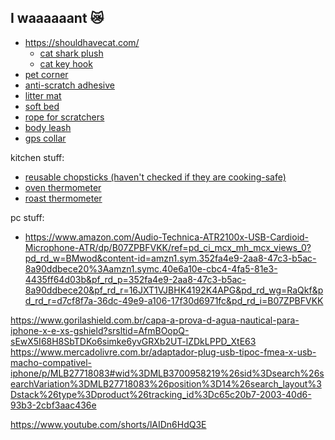 ## I waaaaaant 😿
- https://shouldhavecat.com/
	- [cat shark plush](https://shouldhavecat.com/products/shark-cat-plush)
	- [cat key hook](https://shouldhavecat.com/products/cat-key-hook-cute-cat-hook-for-key-umbrella-towel-cap-coat-rack-adhesive-wall-hook-decor-dormitory-bedroom-door-hangers-hooks)
 - [pet corner](https://www.wish.com/pt/~/acess%C3%B3rios-pet/acess%C3%B3rios-para-gatos/cat-accessories/product/63d76c86edd73330f2038c2d)
 - [anti-scratch adhesive](https://www.wish.com/pt/~/acess%C3%B3rios-pet/acess%C3%B3rios-para-gatos/cat-accessories/product/632c066202fa22ea4a716905)
 - [litter mat](https://www.wish.com/pt/~/acess%C3%B3rios-pet/acess%C3%B3rios-para-gatos/cat-accessories/product/649666d7143ce662f856c794)
 - [soft bed](https://www.wish.com/pt/~/acess%C3%B3rios-pet/acess%C3%B3rios-para-gatos/cat-accessories/product/5fd1964a40938071b60a55cd)
 - [rope for scratchers](https://www.wish.com/pt/~/acess%C3%B3rios-pet/acess%C3%B3rios-para-gatos/cat-accessories/product/62a1ce8a550c202202645ee5)
 - [body leash](https://www.wish.com/pt/~/acess%C3%B3rios-pet/acess%C3%B3rios-para-gatos/cat-accessories/product/623973a72036cf1ae1daf507)
 - [gps collar](https://www.wish.com/pt/~/acess%C3%B3rios-pet/acess%C3%B3rios-para-gatos/cat-accessories/product/62cfcc93a7f449cba57a1de7)

kitchen stuff:
- [reusable chopsticks (haven't checked if they are cooking-safe)](https://www.mercadolivre.com.br/hashi-5-pares-resistente-melamina-reutilizavel-hauskraft/p/MLB26325839?pdp_filters=category:MLB271791#searchVariation=MLB26325839&position=6&search_layout=grid&type=product&tracking_id=1e45fef8-906c-438d-95a9-a86d17ebc088)
- [oven thermometer](https://produto.mercadolivre.com.br/MLB-2802095039-termmetro-analogico-forno-400-alta-qualidade-inox-com-base-_JM#position=35&search_layout=grid&type=item&tracking_id=323b7c66-de91-4613-b5d0-ef8d3a059b6d)
- [roast thermometer](https://www.mercadolivre.com.br/termmetro-culinario-tipo-espeto-em-aco-inox-cozinha-forno/p/MLB24403839#reco_item_pos=0&reco_backend=recomm-platform_v2p_univb&reco_backend_type=low_level&reco_client=vip-v2p&reco_id=76f7824d-6f52-421c-8ee3-5931c9266db3)


pc stuff:
- https://www.amazon.com/Audio-Technica-ATR2100x-USB-Cardioid-Microphone-ATR/dp/B07ZPBFVKK/ref=pd_ci_mcx_mh_mcx_views_0?pd_rd_w=BMwod&content-id=amzn1.sym.352fa4e9-2aa8-47c3-b5ac-8a90ddbece20%3Aamzn1.symc.40e6a10e-cbc4-4fa5-81e3-4435ff64d03b&pf_rd_p=352fa4e9-2aa8-47c3-b5ac-8a90ddbece20&pf_rd_r=16JXT1VJBHK4192K4APG&pd_rd_wg=RaQkf&pd_rd_r=d7cf8f7a-36dc-49e9-a106-17f30d6971fc&pd_rd_i=B07ZPBFVKK

https://www.gorilashield.com.br/capa-a-prova-d-agua-nautical-para-iphone-x-e-xs-gshield?srsltid=AfmBOopQ-sEwX5I68H8SbTDKo6simke6yvGRXb2UT-lZDkLPPD_XtE63
https://www.mercadolivre.com.br/adaptador-plug-usb-tipoc-fmea-x-usb-macho-compativel-iphone/p/MLB27718083#wid%3DMLB3700958219%26sid%3Dsearch%26searchVariation%3DMLB27718083%26position%3D14%26search_layout%3Dstack%26type%3Dproduct%26tracking_id%3Dc65c20b7-2003-40d6-93b3-2cbf3aac436e


https://www.youtube.com/shorts/lAIDn6HdQ3E
